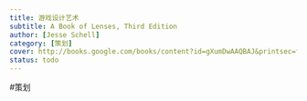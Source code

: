 ```yaml
---
title: 游戏设计艺术
subtitle: A Book of Lenses, Third Edition
author: [Jesse Schell]
category: [策划]
cover: http://books.google.com/books/content?id=gXumDwAAQBAJ&printsec=frontcover&img=1&zoom=1&edge=curl&source=gbs_api
status: todo
---
```

#策划 
